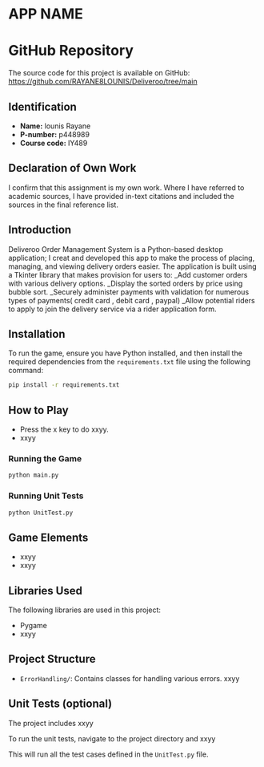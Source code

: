 # APP NAME

# GitHub Repository
The source code for this project is available on GitHub: https://github.com/RAYANE8LOUNIS/Deliveroo/tree/main 

## Identification
- **Name:** lounis Rayane
- **P-number:** p448989
- **Course code:** IY489

## Declaration of Own Work
I confirm that this assignment is my own work.
Where I have referred to academic sources, I have provided in-text citations and included the sources in the final reference list.

## Introduction
Deliveroo Order Management System is a Python-based desktop application;  I creat and developed this app to make the process of placing, managing, and viewing delivery orders easier. The application is built using a Tkinter library that makes provision for users to:
_Add customer orders with various delivery options.
_Display the sorted orders by price using bubble sort.
_Securely administer payments with validation for numerous types of payments( credit card , debit card , paypal)
_Allow potential riders to apply to join the delivery service via a rider application form.
## Installation
To run the game, ensure you have Python installed, and then install the required dependencies from the `requirements.txt` file using the following command:
```bash
pip install -r requirements.txt
```

## How to Play
- Press the x key to do xxyy.
- xxyy

### Running the Game
```python
python main.py
```

### Running Unit Tests
```python
python UnitTest.py
```

## Game Elements
- xxyy 
- xxyy 

## Libraries Used
The following libraries are used in this project:
- Pygame
- xxyy

## Project Structure
- `ErrorHandling/`: Contains classes for handling various errors.
xxyy

## Unit Tests (optional)
The project includes xxyy

To run the unit tests, navigate to the project directory and xxyy

This will run all the test cases defined in the `UnitTest.py` file.
